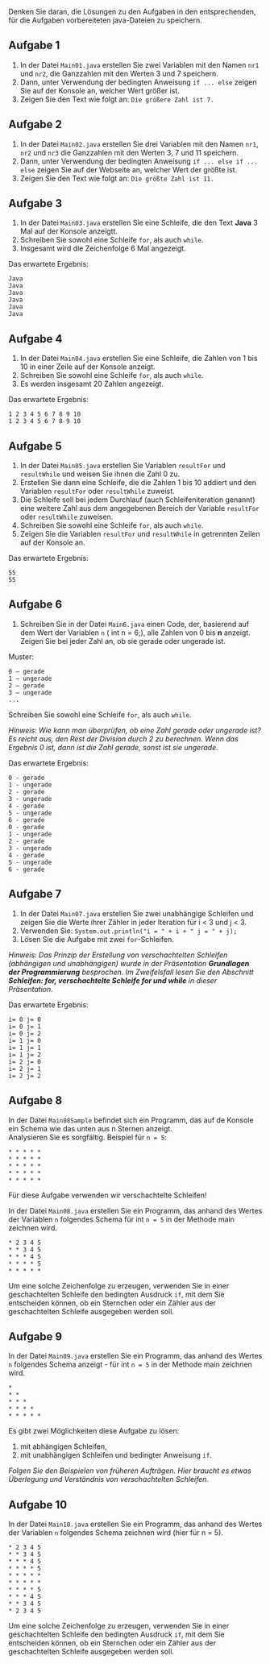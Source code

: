 Denken Sie daran, die Lösungen zu den Aufgaben in den entsprechenden, für die Aufgaben vorbereiteten java-Dateien zu speichern.  

## Aufgabe 1


1. In der Datei `Main01.java` erstellen Sie zwei Variablen mit den Namen `nr1` und `nr2`, die Ganzzahlen mit den Werten 3 und 7 speichern.
2. Dann, unter Verwendung der bedingten Anweisung `if ... else` zeigen Sie auf der Konsole an, welcher Wert größer ist.
3. Zeigen Sie den Text wie folgt an: `Die größere Zahl ist 7.`


## Aufgabe 2


1. In der Datei `Main02.java` erstellen Sie drei Variablen mit den Namen `nr1`, `nr2` und `nr3` die Ganzzahlen mit den Werten 3, 7 und 11 speichern.
2. Dann, unter Verwendung der bedingten Anweisung `if ... else if ... else` zeigen Sie auf der Webseite an, welcher Wert der größte ist.
3. Zeigen Sie den Text wie folgt an: `Die größte Zahl ist 11.`


## Aufgabe 3


1. In der Datei `Main03.java` erstellen Sie eine Schleife, die den Text **Java** 3 Mal auf der Konsole anzeigtt.
2. Schreiben Sie sowohl eine Schleife `for`, als auch `while`.
3. Insgesamt wird die Zeichenfolge 6 Mal angezeigt.

Das erwartete Ergebnis:
````
Java
Java
Java
Java
Java
Java
````


## Aufgabe 4


1. In der Datei `Main04.java` erstellen Sie eine Schleife, die Zahlen von 1 bis 10 in einer Zeile auf der Konsole anzeigt.
2. Schreiben Sie sowohl eine Schleife `for`, als auch `while`.
3. Es werden insgesamt 20 Zahlen angezeigt.

Das erwartete Ergebnis:
````
1 2 3 4 5 6 7 8 9 10
1 2 3 4 5 6 7 8 9 10
````


## Aufgabe 5


1. In der Datei `Main05.java` erstellen Sie Variablen `resultFor` und `resultWhile` und weisen Sie ihnen die Zahl 0 zu.
2. Erstellen Sie dann eine Schleife, die die Zahlen 1 bis 10 addiert und den Variablen `resultFor` oder `resultWhile` zuweist.
3. Die Schleife soll bei jedem Durchlauf (auch Schleifeniteration genannt) eine weitere Zahl aus dem angegebenen Bereich der Variable `resultFor` oder `resultWhile` zuweisen.
4. Schreiben Sie sowohl eine Schleife `for`, als auch `while`.
5. Zeigen Sie die Variablen `resultFor` und `resultWhile` in getrennten Zeilen auf der Konsole an.

Das erwartete Ergebnis:
````
55
55
````


## Aufgabe 6


1. Schreiben Sie in der Datei `Main6.java` einen Code, der, basierend auf dem Wert der Variablen `n` ( int n = 6;),
 alle Zahlen von 0 bis **n** anzeigt.
Zeigen Sie bei jeder Zahl an, ob sie gerade oder ungerade ist.  

Muster:

```
0 – gerade
1 – ungerade
2 – gerade
3 – ungerade
...
```

Schreiben Sie sowohl eine Schleife `for`, als auch `while`.

*Hinweis: Wie kann man überprüfen, ob eine Zahl gerade oder ungerade ist?
 Es reicht aus, den Rest der Division durch 2 zu berechnen.
 Wenn das Ergebnis 0 ist, dann ist die Zahl gerade, sonst ist sie ungerade.*

Das erwartete Ergebnis:
````
0 - gerade
1 - ungerade
2 - gerade
3 - ungerade
4 - gerade
5 - ungerade
6 - gerade
0 - gerade
1 - ungerade
2 - gerade
3 - ungerade
4 - gerade
5 - ungerade
6 - gerade
````


## Aufgabe 7

1. In der Datei `Main07.java` erstellen Sie zwei unabhängige Schleifen und zeigen Sie die Werte ihrer Zähler in
 jeder Iteration für i < 3 und j < 3.
2. Verwenden Sie: ```System.out.println("i = " + i + " j = " + j);```
3. Lösen Sie die Aufgabe mit zwei `for`-Schleifen.

*Hinweis: Das Prinzip der Erstellung von verschachtelten Schleifen (abhängigen und unabhängigen) wurde in der Präsentation
 **Grundlagen der Programmierung** besprochen.
 Im Zweifelsfall lesen Sie den Abschnitt **Schleifen: for, verschachtelte Schleife for und while** in dieser Präsentation.*

 Das erwartete Ergebnis:
```
i= 0 j= 0
i= 0 j= 1
i= 0 j= 2
i= 1 j= 0
i= 1 j= 1
i= 1 j= 2
i= 2 j= 0
i= 2 j= 1
i= 2 j= 2
```


## Aufgabe 8


In der Datei `Main08Sample` befindet sich ein Programm, das
auf de Konsole ein Schema wie das unten aus n Sternen anzeigt.  
Analysieren Sie es sorgfältig.
Beispiel für `n = 5`:

```
* * * * *
* * * * *
* * * * *
* * * * *
* * * * *
```

Für diese Aufgabe verwenden wir verschachtelte Schleifen!

In der Datei `Main08.java` erstellen Sie ein Programm, das anhand des Wertes der Variablen `n` folgendes Schema
für int `n = 5` in der Methode main zeichnen wird.

```
* 2 3 4 5
* * 3 4 5
* * * 4 5
* * * * 5
* * * * *
```


Um eine solche Zeichenfolge zu erzeugen, verwenden Sie in einer geschachtelten Schleife den bedingten Ausdruck `if`, 
mit dem Sie entscheiden können, ob ein Sternchen oder ein Zähler aus der geschachtelten Schleife ausgegeben werden soll.


## Aufgabe 9


In der Datei `Main09.java` erstellen Sie ein Programm, das anhand des Wertes `n` folgendes Schema anzeigt -
 für int `n = 5` in der Methode main zeichnen wird.

```
*
* *
* * *
* * * *
* * * * *
```

Es gibt zwei Möglichkeiten diese Aufgabe zu lösen:

1. mit abhängigen Schleifen,
2. mit unabhängigen Schleifen und bedingter Anweisung `if`.

*Folgen Sie den Beispielen von früheren Aufträgen. Hier braucht es etwas Überlegung und Verständnis von verschachtelten Schleifen.*


## Aufgabe 10

In der Datei `Main10.java` erstellen Sie ein Programm, das anhand des Wertes der Variablen `n` folgendes Schema zeichnen wird (hier für n = 5).

```
* 2 3 4 5
* * 3 4 5
* * * 4 5
* * * * 5
* * * * *
* * * * *
* * * * 5
* * * 4 5
* * 3 4 5
* 2 3 4 5
```

Um eine solche Zeichenfolge zu erzeugen, verwenden Sie in einer geschachtelten Schleife den bedingten Ausdruck `if`, 
mit dem Sie entscheiden können, ob ein Sternchen oder ein Zähler aus der geschachtelten Schleife ausgegeben werden soll.
